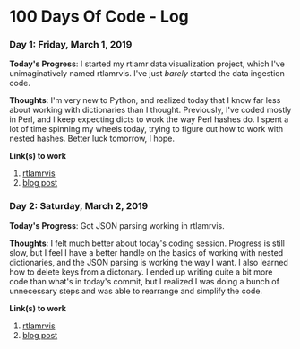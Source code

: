 # 100 Days Of Code - Log

### Day 1: Friday, March 1, 2019

**Today's Progress**: I started my rtlamr data visualization project, which I've unimaginatively 
named rtlamrvis. I've just _barely_ started the data ingestion code.

**Thoughts**: I'm very new to Python, and realized today that I know far less about working with 
dictionaries than I thought. Previously, I've coded mostly in Perl, and I keep expecting 
dicts to work the way Perl hashes do. I spent a lot of time spinning my wheels today, trying 
to figure out how to work with nested hashes. Better luck tomorrow, I hope.

**Link(s) to work**
1. [rtlamrvis](https://github.com/bcochrane/rtlamrvis)
2. [blog post](http://briancochrane.com/?p=73)


### Day 2: Saturday, March 2, 2019

**Today's Progress**: Got JSON parsing working in rtlamrvis.

**Thoughts**: I felt much better about today's coding session. Progress is still slow, but I feel I have a better handle on the basics of working with nested dictionaries, and the JSON parsing is working the way I want. I also learned how to delete keys from a dictonary. I ended up writing quite a bit more code than what's in today's commit, but I realized I was doing a bunch of unnecessary steps and was able to rearrange and simplify the code.

**Link(s) to work**
1. [rtlamrvis](https://github.com/bcochrane/rtlamrvis)
2. [blog post](http://briancochrane.com/?p=78)
